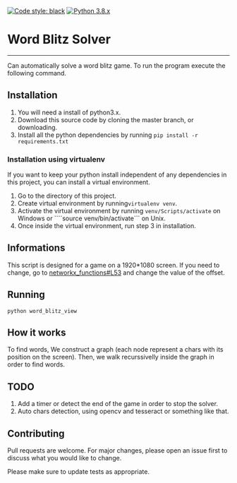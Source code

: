 [![Code style: black](https://img.shields.io/badge/code%20style-black-000000.svg)](https://github.com/psf/black) [![Python 3.8.x](https://img.shields.io/badge/python-3.8.x-blue.svg)](https://www.python.org/downloads/release/python-380/)
# Word Blitz Solver
***

Can automatically solve a word blitz game. To run the program execute the following command.

## Installation
1. You will need a install of python3.x.
2. Download this source code by cloning the master branch, or downloading.
3. Install all the python dependencies by running ```pip install -r requirements.txt```

### Installation using virtualenv
If you want to keep your python install independent of any dependencies in this project, you can install a virtual environment.
1. Go to the directory of this project.
2. Create virtual environment by running```virtualenv venv```.
3. Activate the virtual environment by running ```venv/Scripts/activate``` on Windows or ````source venv/bin/activate``` on Unix.
4. Once inside the virtual environment, run step 3 in installation.

## Informations
This script is designed for a game on a 1920*1080 screen.
If you need to change, go to [networkx_functions#L53](https://github.com/AlexLaur/word_blitz_solver/blob/137de13c3621e99b6f43f0958212d1c2ced509e0/libs/networkx_functions.py#L53) and change the value of the offset.
## Running
```python word_blitz_view```

## How it works
To find words, We construct a graph (each node represent a chars with its position on the screen).
Then, we walk recurssivelly inside the graph in order to find words.

## TODO
1. Add a timer or detect the end of the game in order to stop the solver.
2. Auto chars detection, using opencv and tesseract or something like that.

## Contributing
Pull requests are welcome. For major changes, please open an issue first to discuss what you would like to change.

Please make sure to update tests as appropriate.